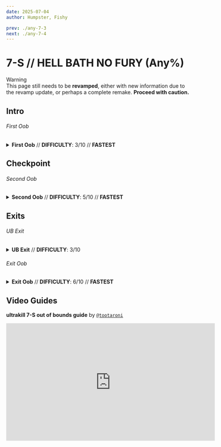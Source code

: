 ```yaml
---
date: 2025-07-04
author: Humpster, Fishy

prev: ./any-7-3
next: ./any-7-4
---
```


# 7-S // HELL BATH NO FURY (Any%)

<div class="warning">
    <div class="warning-header">
        <i class="fa-solid fa-triangle-exclamation"></i>
        Warning
    </div>
    This page still needs to be <b>revamped</b>, either with new information due to the revamp update, or perhaps a complete remake. <b>Proceed with caution.</b>
</div>

## Intro

<div class="hidden-header">

###### First Oob

</div>

<details class="easy">
    <summary>
        <b>First Oob</b> // <b>DIFFICULTY</b>: 3/10 // <b>FASTEST</b>
    </summary>
    <p>
       Start with a <b><a href="/speedrun-tech#slam-storage">Slam store</a></b> in the starting room, and <b><a href="/speedrun-tech#dives">Dive</a></b> off the <b>side wall</b> and keep sliding until you make it to the wall you need to clip through.
       </p>
       <p>
       Once you are at the wall you want to go through, equip your <b>Freezeframe Rocket launcher</b> and <b><a href="/speedrun-tech#misclip">Misclip</a></b> through the wall and grab the checkpoint.
       </p>
       <p>
     <h3>VIDEO MISSING</h3>
       </p>
</details>

## Checkpoint

<div class="hidden-header">

###### Second Oob

</div>

<details class="medium">
    <summary>
        <b>Second Oob</b> // <b>DIFFICULTY</b>: 5/10 // <b>FASTEST</b>
    </summary>
    <p>
       You will now want to checkpoint, and then <b><a href="/speedrun-tech#dash-jump">Dash Jump</a></b> towards the <b>blue skull</b>, punch inside the red square (<i>player position doesnt matter</i>), and <b>checkpoint</b> as soon as you punch.
       </p>
            <img
        class="image"
        src="https://i.imgur.com/erT2CE1.png"
        width="735"
    ></img>
       <p>
       Be careful to not go too far when you <a href="/speedrun-tech#dash-jump">Dash Jump</a>, as if you go <b>too far</b> you will trigger the encounter, causing the door to close, making the oob harder.
       </p>
       <p>
       Once you have checkpointed, you will Dash to the wall of the hallway and do another <b><a href="/speedrun-tech#misclip">Misclip</a></b>, and make your way to the exit door.   <br />
        (<i>when you <a href="/speedrun-tech#misclip">misclip</a>, you will want to mount the rocket before hitting the roof this helps with consistency a lot for some reason</i>)
       </p>
       <p>
       <h3>VIDEO MISSING</h3>
       </p>
</details>

## Exits

<div class="hidden-header">

###### UB Exit

</div>

<details class="easy">
    <summary>
        <b>UB Exit</b> // <b>DIFFICULTY</b>: 3/10
    </summary>
    <p>
       Once the door is open, do a <b><a href="/speedrun-tech#ce-boost-core-eject-boost">CE Boost</a></b> and grab one of the cleaning tools. After that, perform a <b><a href="/speedrun-tech#ub-exit">UB Exit</a></b> and dont get hit by the terminal!
       </p>
       <p>
      <h3>VIDEO MISSING</h3>
       </p>
</details>

<div class="hidden-header">

###### Exit Oob

</div>

<details class="medium">
    <summary>
        <b>Exit Oob</b> // <b>DIFFICULTY</b>: 6/10 // <b>FASTEST</b>
    </summary>
    <p>
       Once the door is open, you will do an <b><a href="/speedrun-tech#ub-ultraboost">Ultra Boost</a></b> and grab a tool. As soon as you do, you will checkpoint and perform a <b><a href="/speedrun-tech#misclip">Misclip</a></b> the same place you did it the first time. You dont need to rush the oob. When you have clipped through the wall, make your way to where the exit pipe will load and once it loads, thats the end of the level!
       </p>
       <p>
       <h3>VIDEO MISSING</h3>
       </p>
</details>

## Video Guides
<b>ultrakill 7-S out of bounds guide</b> by <a href="https://www.youtube.com/@tootaroni/videos"><code>@tootaroni</code></a>
<iframe width="560" height="315" src="https://www.youtube.com/embed/C3_vrHdoXEg" frameborder="0" allow="accelerometer; autoplay; clipboard-write; encrypted-media; gyroscope; picture-in-picture" allowfullscreen></iframe>
